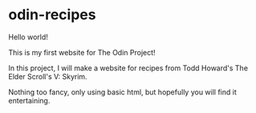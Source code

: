 # odin-recipes

Hello world!

This is my first website for The Odin Project!

In this project, I will make a website for recipes from Todd Howard's The Elder Scroll's V: Skyrim.

Nothing too fancy, only using basic html, but hopefully you will find it entertaining.
